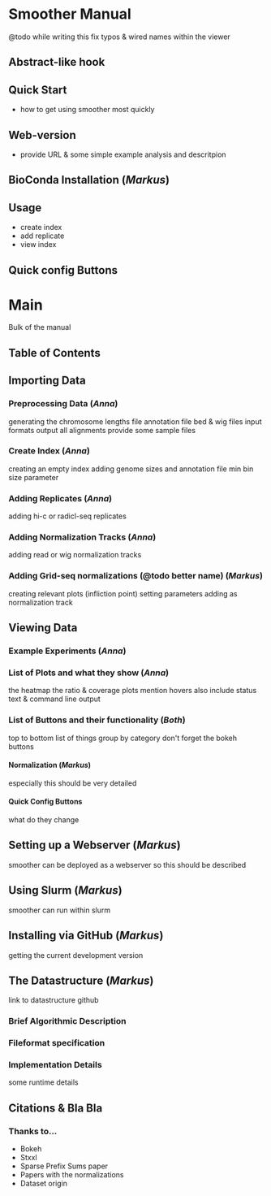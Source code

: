 # Smoother Manual

@todo while writing this fix typos & wired names within the viewer

## Abstract-like hook

## Quick Start

- how to get using smoother most quickly

## Web-version

- provide URL & some simple example analysis and descritpion

## BioConda Installation (_Markus_)

## Usage

- create index
- add replicate
- view index

## Quick config Buttons

# Main

Bulk of the manual

## Table of Contents

## Importing Data

### Preprocessing Data (_Anna_)

generating the chromosome lengths file
annotation file
bed & wig files
input formats
output all alignments
provide some sample files

### Create Index (_Anna_)

creating an empty index
adding genome sizes
and annotation file
min bin size parameter

### Adding Replicates (_Anna_)

adding hi-c or radicl-seq replicates

### Adding Normalization Tracks (_Anna_)

adding read or wig normalization tracks

### Adding Grid-seq normalizations (@todo better name) (_Markus_)

creating relevant plots (infliction point)
setting parameters
adding as normalization track

## Viewing Data

### Example Experiments (_Anna_)

### List of Plots and what they show (_Anna_)

the heatmap the ratio & coverage plots 
mention hovers
also include status text & command line output


### List of Buttons and their functionality (_Both_)

top to bottom list of things
group by category
don't forget the bokeh buttons

#### Normalization (_Markus_)

especially this should be very detailed

#### Quick Config Buttons

what do they change

## Setting up a Webserver (_Markus_)

smoother can be deployed as a webserver so this should be described

## Using Slurm (_Markus_)

smoother can run within slurm 

## Installing via GitHub (_Markus_)

getting the current development version

## The Datastructure (_Markus_)

link to datastructure github

### Brief Algorithmic Description

### Fileformat specification

### Implementation Details

some runtime details

## Citations & Bla Bla


### Thanks to...
- Bokeh
- Stxxl
- Sparse Prefix Sums paper
- Papers with the normalizations
- Dataset origin
